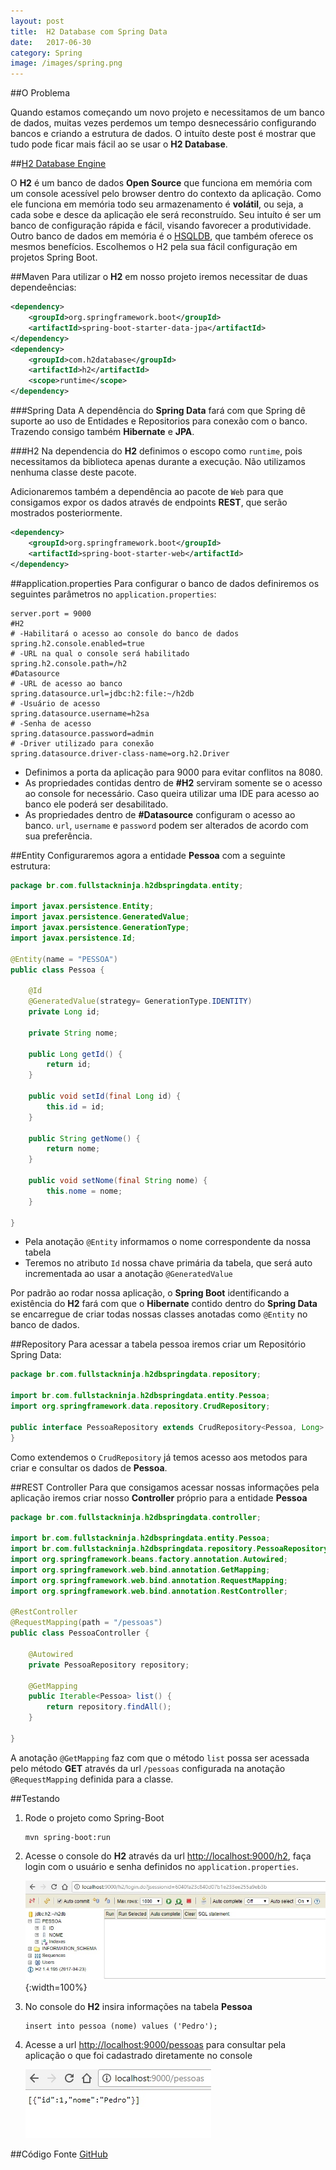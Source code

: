 ```yaml
---
layout: post
title:  H2 Database com Spring Data
date:   2017-06-30
category: Spring
image: /images/spring.png
---
```


##O Problema

Quando estamos começando um novo projeto e necessitamos de um banco de dados, muitas vezes perdemos um tempo desnecessário configurando bancos e criando a estrutura de dados. O intuíto deste post é mostrar que tudo pode ficar mais fácil ao se usar o **H2 Database**.

##[H2 Database Engine](http://www.h2database.com/html/main.html)

O **H2** é um banco de dados **Open Source** que funciona em memória com um console acessível pelo browser dentro do contexto da aplicação. Como ele funciona em memória todo seu armazenamento é **volátil**, ou seja, a cada sobe e desce da aplicação ele será reconstruído.
Seu intuíto é ser um banco de configuração rápida e fácil, visando favorecer a produtividade.
Outro banco de dados em memória é o [HSQLDB](http://hsqldb.org/), que também oferece os mesmos benefícios. Escolhemos o H2 pela sua fácil configuração em projetos Spring Boot.

##Maven
Para utilizar o **H2** em nosso projeto iremos necessitar de duas dependeências:
```xml
<dependency>
    <groupId>org.springframework.boot</groupId>
    <artifactId>spring-boot-starter-data-jpa</artifactId>
</dependency>
<dependency>
    <groupId>com.h2database</groupId>
    <artifactId>h2</artifactId>
    <scope>runtime</scope>
</dependency>
```

###Spring Data
A dependência do **Spring Data** fará com que Spring dê suporte ao uso de Entidades e Repositorios para conexão com o banco. Trazendo consigo também **Hibernate** e **JPA**.

###H2
Na dependencia do **H2** definimos o escopo como `runtime`, pois necessitamos da biblioteca apenas durante a execução. Não utilizamos nenhuma classe deste pacote.


Adicionaremos também a dependência ao pacote de `Web` para que consigamos expor os dados através de endpoints **REST**, que serão mostrados posteriormente.
```xml
<dependency>
    <groupId>org.springframework.boot</groupId>
    <artifactId>spring-boot-starter-web</artifactId>
</dependency>
```

##application.properties
Para configurar o banco de dados definiremos os seguintes parâmetros no `application.properties`:
```properties
server.port = 9000
#H2
# -Habilitará o acesso ao console do banco de dados
spring.h2.console.enabled=true 
# -URL na qual o console será habilitado
spring.h2.console.path=/h2
#Datasource
# -URL de acesso ao banco
spring.datasource.url=jdbc:h2:file:~/h2db
# -Usuário de acesso
spring.datasource.username=h2sa
# -Senha de acesso
spring.datasource.password=admin
# -Driver utilizado para conexão
spring.datasource.driver-class-name=org.h2.Driver
```

* Definimos a porta da aplicação para 9000 para evitar conflitos na 8080.
* As propriedades contidas dentro de **#H2** serviram somente se o acesso ao console for necessário. Caso queira utilizar uma IDE para acesso ao banco ele poderá ser desabilitado.
* As propriedades dentro de **#Datasource** configuram o acesso ao banco. `url`, `username` e `password` podem ser alterados de acordo com sua preferência.

##Entity
Configuraremos agora a entidade **Pessoa** com a seguinte estrutura:
```java
package br.com.fullstackninja.h2dbspringdata.entity;

import javax.persistence.Entity;
import javax.persistence.GeneratedValue;
import javax.persistence.GenerationType;
import javax.persistence.Id;

@Entity(name = "PESSOA")
public class Pessoa {

    @Id
    @GeneratedValue(strategy= GenerationType.IDENTITY)
    private Long id;

    private String nome;

    public Long getId() {
        return id;
    }

    public void setId(final Long id) {
        this.id = id;
    }

    public String getNome() {
        return nome;
    }

    public void setNome(final String nome) {
        this.nome = nome;
    }

}
```

* Pela anotação `@Entity` informamos o nome correspondente da nossa tabela
* Teremos no atributo `Id` nossa chave primária da tabela, que será auto incrementada ao usar a anotação `@GeneratedValue`


Por padrão ao rodar nossa aplicação, o **Spring Boot** identificando a existência do **H2** fará com que o **Hibernate** contido dentro do **Spring Data** se encarregue de criar todas nossas classes anotadas como `@Entity` no banco de dados.

##Repository
Para acessar a tabela pessoa iremos criar um Repositório Spring Data:
```java
package br.com.fullstackninja.h2dbspringdata.repository;

import br.com.fullstackninja.h2dbspringdata.entity.Pessoa;
import org.springframework.data.repository.CrudRepository;

public interface PessoaRepository extends CrudRepository<Pessoa, Long> {
}
```

Como extendemos o `CrudRepository` já temos acesso aos metodos para criar e consultar os dados de **Pessoa**.

##REST Controller
Para que consigamos acessar nossas informações pela aplicação iremos criar nosso **Controller** próprio para a entidade **Pessoa**
```java
package br.com.fullstackninja.h2dbspringdata.controller;

import br.com.fullstackninja.h2dbspringdata.entity.Pessoa;
import br.com.fullstackninja.h2dbspringdata.repository.PessoaRepository;
import org.springframework.beans.factory.annotation.Autowired;
import org.springframework.web.bind.annotation.GetMapping;
import org.springframework.web.bind.annotation.RequestMapping;
import org.springframework.web.bind.annotation.RestController;

@RestController
@RequestMapping(path = "/pessoas")
public class PessoaController {

    @Autowired
    private PessoaRepository repository;

    @GetMapping
    public Iterable<Pessoa> list() {
        return repository.findAll();
    }

}
```

A anotação `@GetMapping` faz com que o método `list` possa ser acessada pelo método **GET** através da url `/pessoas` configurada na anotação `@RequestMapping` definida para a classe.

##Testando
1. Rode o projeto como Spring-Boot
    ```
    mvn spring-boot:run
    ```
2. Acesse o console do **H2** através da url <http://localhost:9000/h2>, faça login com o usuário e senha definidos no `application.properties`.

    ![Console do H2](/images/20170705/console-h2.jpg){:width=100%}

3. No console do **H2** insira informações na tabela **Pessoa**

    ```
    insert into pessoa (nome) values ('Pedro');
    ```

4. Acesse a url <http://localhost:9000/pessoas> para consultar pela aplicação o que foi cadastrado diretamente no console

    ![Resultado do Teste](/images/20170705/test.jpg)

##Código Fonte 
<a href="https://github.com/pedrohrr/fullstackninja.com.br/tree/master/projects/h2db-spring-data" class="btn btn-success">
	GitHub
</a>
